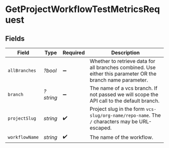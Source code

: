 # GetProjectWorkflowTestMetricsRequest


## Fields

| Field                                                                                                       | Type                                                                                                        | Required                                                                                                    | Description                                                                                                 |
| ----------------------------------------------------------------------------------------------------------- | ----------------------------------------------------------------------------------------------------------- | ----------------------------------------------------------------------------------------------------------- | ----------------------------------------------------------------------------------------------------------- |
| `allBranches`                                                                                               | *?bool*                                                                                                     | :heavy_minus_sign:                                                                                          | Whether to retrieve data for all branches combined. Use either this parameter OR the branch name parameter. |
| `branch`                                                                                                    | *?string*                                                                                                   | :heavy_minus_sign:                                                                                          | The name of a vcs branch. If not passed we will scope the API call to the default branch.                   |
| `projectSlug`                                                                                               | *string*                                                                                                    | :heavy_check_mark:                                                                                          | Project slug in the form `vcs-slug/org-name/repo-name`. The `/` characters may be URL-escaped.              |
| `workflowName`                                                                                              | *string*                                                                                                    | :heavy_check_mark:                                                                                          | The name of the workflow.                                                                                   |